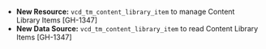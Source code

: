 * **New Resource:** `vcd_tm_content_library_item` to manage Content Library Items [GH-1347]
* **New Data Source:** `vcd_tm_content_library_item` to read Content Library Items [GH-1347]
